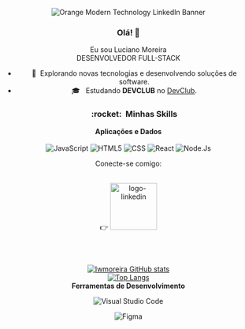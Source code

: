 <div align="center">

![Orange Modern Technology LinkedIn Banner](https://github.com/lwmoreira/lwmoreira/assets/106601319/6eb3ea48-2036-4541-9504-5da597c9d73f)


### Olá! 👋

Eu sou Luciano Moreira
<br>
DESENVOLVEDOR FULL-STACK
- 🤔 &nbsp;Explorando novas tecnologias e desenvolvendo soluções de software.
- 🎓 &nbsp; Estudando **DEVCLUB** no <a href="https://rodolfomori.com.br/">DevClub</a>.
  <br>
  <h3> :rocket: &nbsp;Minhas Skills </h3>

**Aplicações e Dados**
<br>
<br>
![JavaScript](https://img.shields.io/badge/JavaScript-F7DF1E?style=for-the-badge&logo=javascript&logoColor=black)
![HTML5](https://img.shields.io/badge/HTML5-E34F26?style=for-the-badge&logo=html5&logoColor=white)
![CSS](https://img.shields.io/badge/CSS3-1572B6?style=for-the-badge&logo=css3&logoColor=white)
![React](https://img.shields.io/badge/React-20232A?style=for-the-badge&logo=react&logoColor=61DAFB)
![Node.Js](https://img.shields.io/badge/Node.js-43853D?style=for-the-badge&logo=node.js&logoColor=white)
<br>

Conecte-se comigo: 
<br><br>

  

  :point_right: <a href="https://www.linkedin.com/in/luciano-wagner-moreira-36132156/">
  <img src="https://img.shields.io/badge/LinkedIn-0077B5?style=for-the-badge&logo=linkedin&logoColor=white"
  alt="logo-linkedin" width="95px"
  a/>
  
  
  <br><br>


![lwmoreira GitHub stats](https://github-readme-stats.vercel.app/api?username=lwmoreira&show_icons=true&theme=neon)
<br>
[![Top Langs](https://github-readme-stats.vercel.app/api/top-langs/?username=lwmoreira)](https://github.com/anuraghazra/github-readme-stats)
<br>
**Ferramentas de Desenvolvimento**

![Visual Studio Code](https://img.shields.io/badge/-Visual%20Studio%20Code-333333?style=flat&logo=visual-studio-code&logoColor=007ACC)

![Figma](https://img.shields.io/badge/-Figma-333333?style=flat&logo=figma&logoColor=007ACC)


  


